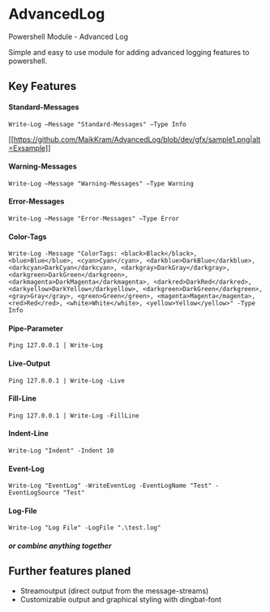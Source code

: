 ﻿# AdvancedLog
Powershell Module - Advanced Log

Simple and easy to use module for adding advanced logging features to powershell.

## Key Features

#### Standard-Messages
`Write-Log –Message "Standard-Messages" –Type Info`

[[https://github.com/MaikKram/AdvancedLog/blob/dev/gfx/sample1.png|alt=Exsample]]

#### Warning-Messages
`Write-Log –Message "Warning-Messages" –Type Warning`

#### Error-Messages
`Write-Log –Message "Error-Messages" –Type Error`

#### Color-Tags
`Write-Log -Message "ColorTags: <black>Black</black>, <blue>Blue</blue>, <cyan>Cyan</cyan>, <darkblue>DarkBlue</darkblue>, <darkcyan>DarkCyan</darkcyan>, <darkgray>DarkGray</darkgray>, <darkgreen>DarkGreen</darkgreen>, <darkmagenta>DarkMagenta</darkmagenta>, <darkred>DarkRed</darkred>, <darkyellow>DarkYellow</darkyellow>, <darkgreen>DarkGreen</darkgreen>, <gray>Gray</gray>, <green>Green</green>, <magenta>Magenta</magenta>, <red>Red</red>, <white>White</white>, <yellow>Yellow</yellow>" -Type Info`

#### Pipe-Parameter
`Ping 127.0.0.1 | Write-Log`

#### Live-Output
`Ping 127.0.0.1 | Write-Log -Live`

#### Fill-Line
`Ping 127.0.0.1 | Write-Log -FillLine`

#### Indent-Line
`Write-Log "Indent" -Indent 10`

#### Event-Log
`Write-Log "EventLog" -WriteEventLog -EventLogName "Test" -EventLogSource "Test"`

#### Log-File 
`Write-Log "Log File" -LogFile ".\test.log"`

##### or combine anything together


## Further features planed

* Streamoutput (direct output from the message-streams)
* Customizable output and graphical styling with dingbat-font
